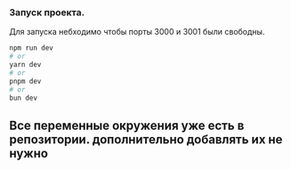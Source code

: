 
### Запуск проекта.
Для запуска небходимо чтобы порты 3000 и 3001 были свободны.

```bash
npm run dev
# or
yarn dev
# or
pnpm dev
# or
bun dev
```

## Все переменные окружения уже есть в репозитории. дополнительно добавлять их не нужно
